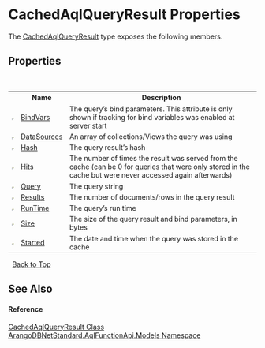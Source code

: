 # CachedAqlQueryResult Properties
 

The <a href="f6d158a6-f5b0-e10f-8eed-ff14a2242091">CachedAqlQueryResult</a> type exposes the following members.


## Properties
&nbsp;<table><tr><th></th><th>Name</th><th>Description</th></tr><tr><td>![Public property](media/pubproperty.gif "Public property")</td><td><a href="8701b557-0f2f-d110-29e6-e963f4a2422f">BindVars</a></td><td>
The query’s bind parameters. This attribute is only shown if tracking for bind variables was enabled at server start</td></tr><tr><td>![Public property](media/pubproperty.gif "Public property")</td><td><a href="8cbd1f66-8d2e-9c28-5f5b-8fb707149921">DataSources</a></td><td>
An array of collections/Views the query was using</td></tr><tr><td>![Public property](media/pubproperty.gif "Public property")</td><td><a href="2c6cc302-abce-cfe4-1090-394fa5b7adb5">Hash</a></td><td>
The query result’s hash</td></tr><tr><td>![Public property](media/pubproperty.gif "Public property")</td><td><a href="7c6ac8fb-a079-279e-63c5-6b3ed2650029">Hits</a></td><td>
The number of times the result was served from the cache (can be 0 for queries that were only stored in the cache but were never accessed again afterwards)</td></tr><tr><td>![Public property](media/pubproperty.gif "Public property")</td><td><a href="e1289c05-b536-f28d-d251-f151146df029">Query</a></td><td>
The query string</td></tr><tr><td>![Public property](media/pubproperty.gif "Public property")</td><td><a href="48be1544-1b6a-433f-08e2-561699e09fa2">Results</a></td><td>
The number of documents/rows in the query result</td></tr><tr><td>![Public property](media/pubproperty.gif "Public property")</td><td><a href="91ff3a79-9f7a-3302-3007-7fcb7b03e617">RunTime</a></td><td>
The query’s run time</td></tr><tr><td>![Public property](media/pubproperty.gif "Public property")</td><td><a href="906b21b1-05e5-7f82-3df3-ab0aba71ab50">Size</a></td><td>
The size of the query result and bind parameters, in bytes</td></tr><tr><td>![Public property](media/pubproperty.gif "Public property")</td><td><a href="c374041c-60e0-97cd-cf01-dadb7839a024">Started</a></td><td>
The date and time when the query was stored in the cache</td></tr></table>&nbsp;
<a href="#cachedaqlqueryresult-properties">Back to Top</a>

## See Also


#### Reference
<a href="f6d158a6-f5b0-e10f-8eed-ff14a2242091">CachedAqlQueryResult Class</a><br /><a href="e03acbe1-782e-533e-7ffe-cd51613ed54f">ArangoDBNetStandard.AqlFunctionApi.Models Namespace</a><br />